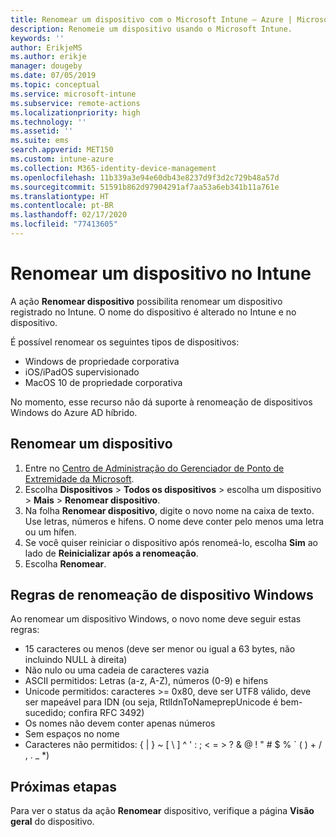 ```yaml
---
title: Renomear um dispositivo com o Microsoft Intune – Azure | Microsoft Docs
description: Renomeie um dispositivo usando o Microsoft Intune.
keywords: ''
author: ErikjeMS
ms.author: erikje
manager: dougeby
ms.date: 07/05/2019
ms.topic: conceptual
ms.service: microsoft-intune
ms.subservice: remote-actions
ms.localizationpriority: high
ms.technology: ''
ms.assetid: ''
ms.suite: ems
search.appverid: MET150
ms.custom: intune-azure
ms.collection: M365-identity-device-management
ms.openlocfilehash: 11b339a3e94e60db43e8237d9f3d2c729b48a57d
ms.sourcegitcommit: 51591b862d97904291af7aa53a6eb341b11a761e
ms.translationtype: HT
ms.contentlocale: pt-BR
ms.lasthandoff: 02/17/2020
ms.locfileid: "77413605"
---
```

# <a name="rename-a-device-in-intune"></a>Renomear um dispositivo no Intune

A ação **Renomear dispositivo** possibilita renomear um dispositivo registrado no Intune. O nome do dispositivo é alterado no Intune e no dispositivo.

É possível renomear os seguintes tipos de dispositivos:
- Windows de propriedade corporativa 
- iOS/iPadOS supervisionado
- MacOS 10 de propriedade corporativa

No momento, esse recurso não dá suporte à renomeação de dispositivos Windows do Azure AD híbrido.

## <a name="rename-a-device"></a>Renomear um dispositivo

1. Entre no [Centro de Administração do Gerenciador de Ponto de Extremidade da Microsoft](https://go.microsoft.com/fwlink/?linkid=2109431).
3. Escolha **Dispositivos** > **Todos os dispositivos** > escolha um dispositivo > **Mais** > **Renomear dispositivo**.
4. Na folha **Renomear dispositivo**, digite o novo nome na caixa de texto. Use letras, números e hifens. O nome deve conter pelo menos uma letra ou um hífen.
5. Se você quiser reiniciar o dispositivo após renomeá-lo, escolha **Sim** ao lado de **Reinicializar após a renomeação**.
6. Escolha **Renomear**.

## <a name="windows-device-rename-rules"></a>Regras de renomeação de dispositivo Windows
Ao renomear um dispositivo Windows, o novo nome deve seguir estas regras:
- 15 caracteres ou menos (deve ser menor ou igual a 63 bytes, não incluindo NULL à direita)
- Não nulo ou uma cadeia de caracteres vazia
- ASCII permitidos: Letras (a-z, A-Z), números (0-9) e hifens
- Unicode permitidos: caracteres >= 0x80, deve ser UTF8 válido, deve ser mapeável para IDN (ou seja, RtlIdnToNameprepUnicode é bem-sucedido; confira RFC 3492)
- Os nomes não devem conter apenas números
- Sem espaços no nome
- Caracteres não permitidos: { | } ~ [ \ ] ^ ' : ; < = > ? & @ ! " # $ % ` ( ) + / , . _ *)


## <a name="next-steps"></a>Próximas etapas

Para ver o status da ação **Renomear** dispositivo, verifique a página **Visão geral** do dispositivo.

